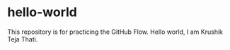 # hello-world
This repository is for practicing the GitHub Flow.
Hello world, I am Krushik Teja Thati. 
